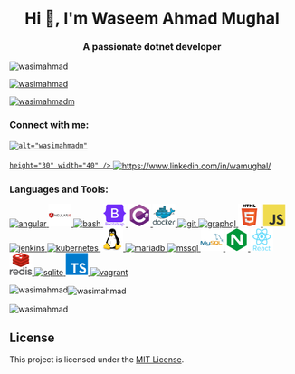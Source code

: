 <h1 align="center">Hi 👋, I'm Waseem Ahmad Mughal</h1>
<h3 align="center">A passionate dotnet developer</h3>

<p align="left">
  <img 
  src="https://komarev.com/ghpvc/?username=wasimahmad&label=Profile%20views&color=0e75b6&style=flat"
  alt="wasimahmad" />
</p>

<p align="left">
  <a href="https://github.com/ryo-ma/github-profile-trophy">
    <img 
    src="https://github-profile-trophy.vercel.app/?username=wasimahmad"
    alt="wasimahmad" />
  </a>
</p>

<p align="left">
  <a href="https://twitter.com/wasimahmadm" target="blank">
    <img
    src="https://img.shields.io/twitter/follow/wasimahmadm?logo=twitter&style=for-the-badge"
    alt="wasimahmadm" />
  </a>
</p>

<h3 align="left">Connect with me:</h3>
<p align="left">
  <a href="https://twitter.com/wasimahmadm" target="blank">
    <img align="center" 
    src="https://raw.githubusercontent.com/rahuldkjain/github-profile-readme-generator/master/src/images/icons/Social/twitter.svg"
   
    alt="wasimahmadm"
   
    height="30" width="40" />
  </a>
  <a href="https://linkedin.com/in/https://www.linkedin.com/in/wamughal/" target="blank">
    <img align="center" 
    src="https://raw.githubusercontent.com/rahuldkjain/github-profile-readme-generator/master/src/images/icons/Social/linked-in-alt.svg"
    alt="https://www.linkedin.com/in/wamughal/"
    height="30" width="40" />
  </a>
</p>

<h3 align="left">Languages and Tools:</h3>
<p align="left">
  <a href="https://angular.io" target="_blank" rel="noreferrer">
    <img
    src="https://angular.io/assets/images/logos/angular/angular.svg"
    alt="angular"
    width="40"
    height="40"/>
  </a>
  <a href="https://angular.io" target="_blank" rel="noreferrer">
    <img
    src="https://raw.githubusercontent.com/devicons/devicon/master/icons/angularjs/angularjs-original-wordmark.svg"
    alt="angularjs"
    width="40"
    height="40"/>
  </a>
  <a href="https://www.gnu.org/software/bash/" target="_blank" rel="noreferrer">
    <img
    src="https://www.vectorlogo.zone/logos/gnu_bash/gnu_bash-icon.svg"
    alt="bash"
    width="40"
    height="40"/>
  </a>
  <a href="https://getbootstrap.com" target="_blank" rel="noreferrer">
    <img
    src="https://raw.githubusercontent.com/devicons/devicon/master/icons/bootstrap/bootstrap-plain-wordmark.svg"
    alt="bootstrap"
    width="40"
    height="40"/>
  </a>
  <a href="https://www.w3schools.com/cs/" target="_blank" rel="noreferrer">
    <img
    src="https://raw.githubusercontent.com/devicons/devicon/master/icons/csharp/csharp-original.svg"
    alt="csharp"
    width="40"
    height="40"/>
  </a>
  <a href="https://www.docker.com/" target="_blank" rel="noreferrer">
    <img
    src="https://raw.githubusercontent.com/devicons/devicon/master/icons/docker/docker-original-wordmark.svg"
    alt="docker"
    width="40"
    height="40"/>
  </a>
  <a href="https://git-scm.com/" target="_blank" rel="noreferrer">
    <img
    src="https://www.vectorlogo.zone/logos/git-scm/git-scm-icon.svg"
    alt="git"
    width="40"
    height="40"/>
  </a>
  <a href="https://graphql.org" target="_blank" rel="noreferrer">
    <img
    src="https://www.vectorlogo.zone/logos/graphql/graphql-icon.svg"
    alt="graphql"
    width="40"
    height="40"/>
  </a>
  <a href="https://www.w3.org/html/" target="_blank" rel="noreferrer">
    <img
    src="https://raw.githubusercontent.com/devicons/devicon/master/icons/html5/html5-original-wordmark.svg"
    alt="html5"
    width="40"
    height="40"/>
  </a>
  <a href="https://developer.mozilla.org/en-US/docs/Web/JavaScript" target="_blank" rel="noreferrer">
    <img
    src="https://raw.githubusercontent.com/devicons/devicon/master/icons/javascript/javascript-original.svg"
    alt="javascript"
    width="40"
    height="40"/>
  </a>
  <a href="https://www.jenkins.io" target="_blank" rel="noreferrer">
    <img
    src="https://www.vectorlogo.zone/logos/jenkins/jenkins-icon.svg"
    alt="jenkins"
    width="40"
    height="40"/>
  </a>
  <a href="https://kubernetes.io" target="_blank" rel="noreferrer">
    <img
    src="https://www.vectorlogo.zone/logos/kubernetes/kubernetes-icon.svg"
    alt="kubernetes"
    width="40"
    height="40"/>
  </a>
  <a href="https://www.linux.org/" target="_blank" rel="noreferrer">
    <img
    src="https://raw.githubusercontent.com/devicons/devicon/master/icons/linux/linux-original.svg"
    alt="linux"
    width="40"
    height="40"/>
  </a>
  <a href="https://mariadb.org/" target="_blank" rel="noreferrer">
    <img
    src="https://www.vectorlogo.zone/logos/mariadb/mariadb-icon.svg"
    alt="mariadb"
    width="40"
    height="40"/>
  </a>
  <a href="https://www.microsoft.com/en-us/sql-server" target="_blank" rel="noreferrer">
    <img
    src="https://www.svgrepo.com/show/303229/microsoft-sql-server-logo.svg"
    alt="mssql"
    width="40"
    height="40"/>
  </a>
  <a href="https://www.mysql.com/" target="_blank" rel="noreferrer">
    <img
    src="https://raw.githubusercontent.com/devicons/devicon/master/icons/mysql/mysql-original-wordmark.svg"
    alt="mysql"
    width="40"
    height="40"/>
  </a>
  <a href="https://www.nginx.com" target="_blank" rel="noreferrer">
    <img
    src="https://raw.githubusercontent.com/devicons/devicon/master/icons/nginx/nginx-original.svg"
    alt="nginx"
    width="40"
    height="40"/>
  </a>
  <a href="https://reactjs.org/" target="_blank" rel="noreferrer">
    <img
    src="https://raw.githubusercontent.com/devicons/devicon/master/icons/react/react-original-wordmark.svg"
    alt="react"
    width="40"
    height="40"/>
  </a>
  <a href="https://redis.io" target="_blank" rel="noreferrer">
    <img
    src="https://raw.githubusercontent.com/devicons/devicon/master/icons/redis/redis-original-wordmark.svg"
    alt="redis"
    width="40"
    height="40"/>
  </a>
  <a href="https://www.sqlite.org/" target="_blank" rel="noreferrer">
    <img
    src="https://www.vectorlogo.zone/logos/sqlite/sqlite-icon.svg"
    alt="sqlite"
    width="40"
    height="40"/>
  </a>
  <a href="https://www.typescriptlang.org/" target="_blank" rel="noreferrer">
    <img
    src="https://raw.githubusercontent.com/devicons/devicon/master/icons/typescript/typescript-original.svg"
    alt="typescript"
    width="40"
    height="40"/>
  </a>
  <a href="https://www.vagrantup.com/" target="_blank" rel="noreferrer">
    <img
    src="https://www.vectorlogo.zone/logos/vagrantup/vagrantup-icon.svg"
    alt="vagrant"
    width="40"
    height="40"/>
  </a>
</p>

<p>
  <img align="left" 
  src="https://github-readme-stats.vercel.app/api/top-langs?username=wasimahmad&show_icons=true&locale=en&layout=compact"
  alt="wasimahmad" />
</p>

<p>
  <img align="center"
    src="https://github-readme-stats.vercel.app/api?username=wasimahmad&show_icons=true&locale=en"
    alt="wasimahmad" />
</p>

<p>
  <img align="center" 
  src="https://github-readme-streak-stats.herokuapp.com/?user=wasimahmad&"
  alt="wasimahmad" />
</p>

## License

This project is licensed under the [MIT License](LICENSE).